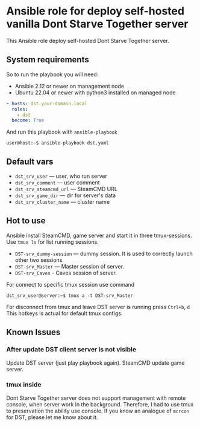 # Ansible role for deploy self-hosted vanilla Dont Starve Together server

This Ansible role deploy self-hosted Dont Starve Together server.

## System requirements

So to run the playbook you will need:
* Ansible 2.12 or newer on management node
* Ubuntu 22.04 or newer with python3 installed on managed node

```yaml
- hosts: dst.your-domain.local
  roles:
    - dst
  become: True
```

And run this playbook with `ansible-playbook`
```console
user@host:~$ ansible-playbook dst.yaml
```

## Default vars
* `dst_srv_user` — user, who run server
* `dst_srv_comment` — user comment
* `dst_srv_steamcmd_url` — SteamCMD URL
* `dst_srv_game_dir` — dir for server's data
* `dst_srv_cluster_name` — cluster name

## Hot to use
Ansible install SteamCMD, game server and start it in three tmux-sessions.
Use `tmux ls` for list running sessions.
* `DST-srv_dummy-session` — dummy session. It is used to correctly launch 
other two sessions.
* `DST-srv_Master` — Master session of server.
* `DST-srv_Caves` - Caves session of server.

For connect to specific tmux session use command
```console
dst_srv_user@server:~$ tmux a -t DST-srv_Master
```
For disconnect from tmux and leave DST server is running press `Ctrl+b`, `d`
This hotkeys is actual for default tmux configs.

## Known Issues

### After update DST client server is not visible
Update DST server (just play playbook again). SteamCMD update game server.

### tmux inside
Dont Starve Together server does not support management with remote console, 
when server work in the background. 
Therefore, I had to use tmux to preservation the ability use console.
If you know an analogue of `mcrcon` for DST, please let me know about it.

